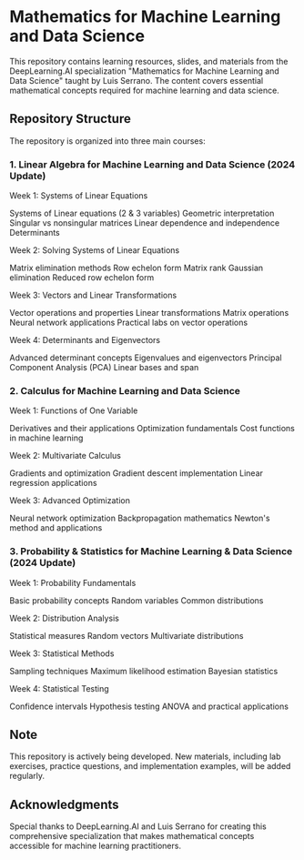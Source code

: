# Mathematics for Machine Learning and Data Science
This repository contains learning resources, slides, and materials from the DeepLearning.AI specialization "Mathematics for Machine Learning and Data Science" taught by Luis Serrano. The content covers essential mathematical concepts required for machine learning and data science.
## Repository Structure
The repository is organized into three main courses:
### 1. Linear Algebra for Machine Learning and Data Science (2024 Update)

Week 1: Systems of Linear Equations

Systems of Linear equations (2 & 3 variables)
Geometric interpretation
Singular vs nonsingular matrices
Linear dependence and independence
Determinants


Week 2: Solving Systems of Linear Equations

Matrix elimination methods
Row echelon form
Matrix rank
Gaussian elimination
Reduced row echelon form


Week 3: Vectors and Linear Transformations

Vector operations and properties
Linear transformations
Matrix operations
Neural network applications
Practical labs on vector operations


Week 4: Determinants and Eigenvectors

Advanced determinant concepts
Eigenvalues and eigenvectors
Principal Component Analysis (PCA)
Linear bases and span



### 2. Calculus for Machine Learning and Data Science

Week 1: Functions of One Variable

Derivatives and their applications
Optimization fundamentals
Cost functions in machine learning


Week 2: Multivariate Calculus

Gradients and optimization
Gradient descent implementation
Linear regression applications


Week 3: Advanced Optimization

Neural network optimization
Backpropagation mathematics
Newton's method and applications



### 3. Probability & Statistics for Machine Learning & Data Science (2024 Update)

Week 1: Probability Fundamentals

Basic probability concepts
Random variables
Common distributions


Week 2: Distribution Analysis

Statistical measures
Random vectors
Multivariate distributions


Week 3: Statistical Methods

Sampling techniques
Maximum likelihood estimation
Bayesian statistics


Week 4: Statistical Testing

Confidence intervals
Hypothesis testing
ANOVA and practical applications

## Note
This repository is actively being developed. New materials, including lab exercises, practice questions, and implementation examples, will be added regularly.

## Acknowledgments
Special thanks to DeepLearning.AI and Luis Serrano for creating this comprehensive specialization that makes mathematical concepts accessible for machine learning practitioners.
